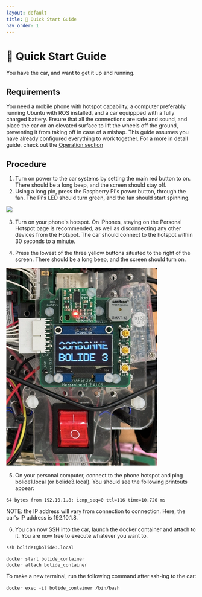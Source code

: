 ```yaml
---
layout: default
title: 🚀 Quick Start Guide
nav_order: 1
---
```


# 🚀 Quick Start Guide

You have the car, and want to get it up and running. 

## Requirements

You need a mobile phone with hotspot capability, a computer preferably running Ubuntu with ROS installed, and a car equippped with a fully charged battery. Ensure that all the connections are safe and sound, and place the car on an elevated surface to lift the wheels off the ground, preventing it from taking off in case of a mishap.
This guide assumes you have already configured everything to work together. For a more in detail guide, check out the [Operation section](https://su-bolides.github.io/Course_2025/operation/)

## Procedure

1. Turn on power to the car systems by setting the main red button to on. There should be a long beep, and the screen should stay off.
2. Using a long pin, press the Raspberry Pi's power button, through the fan. The Pi's LED should turn green, and the fan should start spinning.

<img src="assets/images/power_button.jpeg" width="400">

3. Turn on your phone's hotspot. On iPhones, staying on the Personal Hotspot page is recommended, as well as disconnecting any other devices from the Hotspot. The car should connect to the hotspot within 30 seconds to a minute.

4. Press the lowest of the three yellow buttons situated to the right of the screen. There should be a long beep, and the screen should turn on.

<img src="assets/images/screen_buttons.jpeg" width="400">

5. On your personal computer, connect to the phone hotspot and ping bolide1.local (or bolide3.local). You should see the following printouts appear:


```
64 bytes from 192.10.1.8: icmp_seq=0 ttl=116 time=10.720 ms
```

NOTE: the IP address will vary from connection to connection. Here, the car's IP address is 192.10.1.8. 

6. You can now SSH into the car, launch the docker container and attach to it. You are now free to execute whatever you want to.

```
ssh bolide1@bolide3.local
```

```
docker start bolide_container
docker attach bolide_container
```

To make a new terminal, run the following command after ssh-ing to the car: 
```
docker exec -it bolide_container /bin/bash
```
